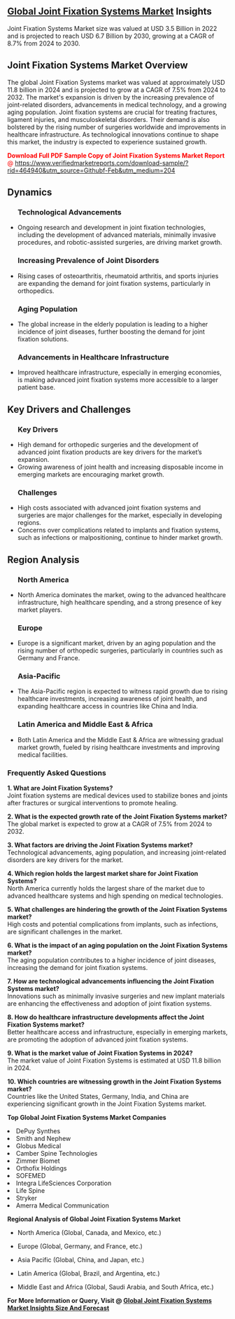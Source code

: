 <h2><a href="https://www.verifiedmarketreports.com/download-sample/?rid=464940&amp;utm_source=Githubf&amp;utm_medium=204" target="_blank">Global Joint Fixation Systems Market</a> Insights</h2><p>Joint Fixation Systems Market size was valued at USD 3.5 Billion in 2022 and is projected to reach USD 6.7 Billion by 2030, growing at a CAGR of 8.7% from 2024 to 2030.</p><p> <h2>Joint Fixation Systems Market Overview</h2> <p>The global Joint Fixation Systems market was valued at approximately USD 11.8 billion in 2024 and is projected to grow at a CAGR of 7.5% from 2024 to 2032. The market's expansion is driven by the increasing prevalence of joint-related disorders, advancements in medical technology, and a growing aging population. Joint fixation systems are crucial for treating fractures, ligament injuries, and musculoskeletal disorders. Their demand is also bolstered by the rising number of surgeries worldwide and improvements in healthcare infrastructure. As technological innovations continue to shape this market, the industry is expected to experience sustained growth.</p> <p><p><span class=""><span style="color: #ff0000;"><strong>Download Full PDF Sample Copy of Joint Fixation Systems Market Report</strong> @ </span><a href="https://www.verifiedmarketreports.com/download-sample/?rid=464940&amp;utm_source=Githubf-Feb&amp;utm_medium=204" target="_blank">https://www.verifiedmarketreports.com/download-sample/?rid=464940&amp;utm_source=Githubf-Feb&amp;utm_medium=204</a></span></p></p> <h2>Dynamics</h2> <ul> <h3>Technological Advancements</h3> <li>Ongoing research and development in joint fixation technologies, including the development of advanced materials, minimally invasive procedures, and robotic-assisted surgeries, are driving market growth.</li> <h3>Increasing Prevalence of Joint Disorders</h3> <li>Rising cases of osteoarthritis, rheumatoid arthritis, and sports injuries are expanding the demand for joint fixation systems, particularly in orthopedics.</li> <h3>Aging Population</h3> <li>The global increase in the elderly population is leading to a higher incidence of joint diseases, further boosting the demand for joint fixation solutions.</li> <h3>Advancements in Healthcare Infrastructure</h3> <li>Improved healthcare infrastructure, especially in emerging economies, is making advanced joint fixation systems more accessible to a larger patient base.</li> </ul> <h2>Key Drivers and Challenges</h2> <ul> <h3>Key Drivers</h3> <li>High demand for orthopedic surgeries and the development of advanced joint fixation products are key drivers for the market’s expansion.</li> <li>Growing awareness of joint health and increasing disposable income in emerging markets are encouraging market growth.</li> <h3>Challenges</h3> <li>High costs associated with advanced joint fixation systems and surgeries are major challenges for the market, especially in developing regions.</li> <li>Concerns over complications related to implants and fixation systems, such as infections or malpositioning, continue to hinder market growth.</li> </ul> <h2>Region Analysis</h2> <ul> <h3>North America</h3> <li>North America dominates the market, owing to the advanced healthcare infrastructure, high healthcare spending, and a strong presence of key market players.</li> <h3>Europe</h3> <li>Europe is a significant market, driven by an aging population and the rising number of orthopedic surgeries, particularly in countries such as Germany and France.</li> <h3>Asia-Pacific</h3> <li>The Asia-Pacific region is expected to witness rapid growth due to rising healthcare investments, increasing awareness of joint health, and expanding healthcare access in countries like China and India.</li> <h3>Latin America and Middle East & Africa</h3> <li>Both Latin America and the Middle East & Africa are witnessing gradual market growth, fueled by rising healthcare investments and improving medical facilities.</li> </ul> <h3>Frequently Asked Questions</h3> <p><strong>1. What are Joint Fixation Systems?</strong><br>Joint fixation systems are medical devices used to stabilize bones and joints after fractures or surgical interventions to promote healing.</p> <p><strong>2. What is the expected growth rate of the Joint Fixation Systems market?</strong><br>The global market is expected to grow at a CAGR of 7.5% from 2024 to 2032.</p> <p><strong>3. What factors are driving the Joint Fixation Systems market?</strong><br>Technological advancements, aging population, and increasing joint-related disorders are key drivers for the market.</p> <p><strong>4. Which region holds the largest market share for Joint Fixation Systems?</strong><br>North America currently holds the largest share of the market due to advanced healthcare systems and high spending on medical technologies.</p> <p><strong>5. What challenges are hindering the growth of the Joint Fixation Systems market?</strong><br>High costs and potential complications from implants, such as infections, are significant challenges in the market.</p> <p><strong>6. What is the impact of an aging population on the Joint Fixation Systems market?</strong><br>The aging population contributes to a higher incidence of joint diseases, increasing the demand for joint fixation systems.</p> <p><strong>7. How are technological advancements influencing the Joint Fixation Systems market?</strong><br>Innovations such as minimally invasive surgeries and new implant materials are enhancing the effectiveness and adoption of joint fixation systems.</p> <p><strong>8. How do healthcare infrastructure developments affect the Joint Fixation Systems market?</strong><br>Better healthcare access and infrastructure, especially in emerging markets, are promoting the adoption of advanced joint fixation systems.</p> <p><strong>9. What is the market value of Joint Fixation Systems in 2024?</strong><br>The market value of Joint Fixation Systems is estimated at USD 11.8 billion in 2024.</p> <p><strong>10. Which countries are witnessing growth in the Joint Fixation Systems market?</strong><br>Countries like the United States, Germany, India, and China are experiencing significant growth in the Joint Fixation Systems market.</p> </p><p><strong>Top Global Joint Fixation Systems Market Companies</strong></p><div data-test-id=""><p><li>DePuy Synthes</li><li> Smith and Nephew</li><li> Globus Medical</li><li> Camber Spine Technologies</li><li> Zimmer Biomet</li><li> Orthofix Holdings</li><li> SOFEMED</li><li> Integra LifeSciences Corporation</li><li> Life Spine</li><li> Stryker</li><li> Amerra Medical Communication</li></p><div><strong>Regional Analysis of&nbsp;Global Joint Fixation Systems Market</strong></div><ul><li dir="ltr"><p dir="ltr">North America&nbsp;(Global, Canada, and Mexico, etc.)</p></li><li dir="ltr"><p dir="ltr">Europe (Global, Germany, and France, etc.)</p></li><li dir="ltr"><p dir="ltr">Asia Pacific&nbsp;(Global, China, and Japan, etc.)</p></li><li dir="ltr"><p dir="ltr">Latin America&nbsp;(Global, Brazil, and Argentina, etc.)</p></li><li dir="ltr">Middle East and Africa&nbsp;(Global, Saudi Arabia, and South Africa, etc.)</li></ul><p><strong>For More Information or Query, Visit @&nbsp;</strong><strong><a href="https://www.verifiedmarketreports.com/product/joint-fixation-systems-market/?utm_source=Githubf&amp;utm_medium=204" target="_blank">Global Joint Fixation Systems Market Insights Size And Forecast</a></strong></p></div>
